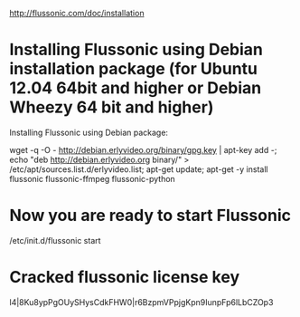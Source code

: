 http://flussonic.com/doc/installation

# Installing Flussonic using Debian installation package (for Ubuntu 12.04 64bit and higher or Debian Wheezy 64 bit and higher)

Installing Flussonic using Debian package:

wget -q -O - http://debian.erlyvideo.org/binary/gpg.key | apt-key add -;
echo "deb http://debian.erlyvideo.org binary/" > /etc/apt/sources.list.d/erlyvideo.list;
apt-get update;
apt-get -y install flussonic flussonic-ffmpeg flussonic-python

# Now you are ready to start Flussonic

/etc/init.d/flussonic start


# Cracked flussonic license key
l4|8Ku8ypPgOUySHysCdkFHW0|r6BzpmVPpjgKpn9IunpFp6lLbCZOp3
